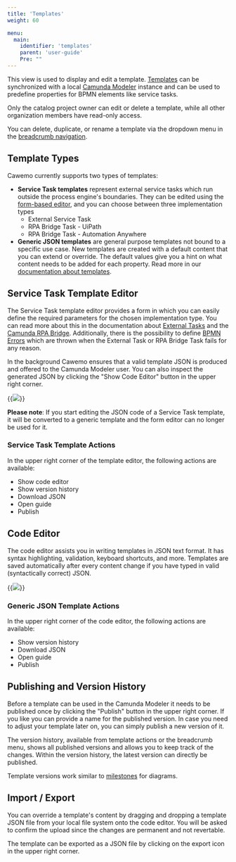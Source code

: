 ```yaml
---
title: 'Templates'
weight: 60

menu:
  main:
    identifier: 'templates'
    parent: 'user-guide'
    Pre: ""
---
```


This view is used to display and edit a template. [Templates](https://docs.camunda.org/manual/latest/modeler/element-templates/) can be synchronized with a local [Camunda Modeler](https://docs.camunda.org/manual/latest/modeler/) instance and can be used to predefine properties for BPMN elements like service tasks.

Only the catalog project owner can edit or delete a template, while all other organization members have read-only access.

You can delete, duplicate, or rename a template via the dropdown menu in the [breadcrumb navigation](../home#navigation).

## Template Types

Cawemo currently supports two types of templates:

 * **Service Task templates** represent external service tasks which run outside the process engine's boundaries. They can be edited using the [form-based editor](#service-task-template-editor), and you can choose between three implementation types
   * External Service Task
   * RPA Bridge Task - UiPath
   * RPA Bridge Task - Automation Anywhere
 * **Generic JSON templates** are general purpose templates not bound to a specific use case. New templates are created with a default content that you can extend or override. The default values give you a hint on what content needs to be added for each property. Read more in our [documentation about templates](https://docs.camunda.org/manual/latest/modeler/element-templates/).

## Service Task Template Editor

The Service Task template editor provides a form in which you can easily define the required parameters for the chosen implementation type. You can read more about this in the documentation about [External Tasks](https://docs.camunda.org/manual/latest/user-guide/process-engine/external-tasks) and the [Camunda RPA Bridge](https://docs.camunda.org/manual/latest/user-guide/camunda-bpm-rpa-bridge). Additionally, there is the possibility to define [BPMN Errors](https://docs.camunda.org/manual/latest/user-guide/camunda-bpm-rpa-bridge/#error-handling) which are thrown when the External Task or RPA Bridge Task fails for any reason.

In the background Cawemo ensures that a valid template JSON is produced and offered to the Camunda Modeler user. You can also inspect the generated JSON by clicking the "Show Code Editor" button in the upper right corner.

{{<img src="../template-form-editor.png">}}

**Please note**: If you start editing the JSON code of a Service Task template, it will be converted to a generic template and the form editor can no longer be used for it.

### Service Task Template Actions

In the upper right corner of the template editor, the following actions are available:

* Show code editor
* Show version history
* Download JSON
* Open guide
* Publish

## Code Editor

The code editor assists you in writing templates in JSON text format. It has syntax highlighting, validation, keyboard shortcuts, and more. Templates are saved automatically after every content change if you have typed in valid (syntactically correct) JSON.

{{<img src="../template-code-editor.png">}}

### Generic JSON Template Actions

In the upper right corner of the code editor, the following actions are available:

* Show version history
* Download JSON
* Open guide
* Publish

## Publishing and Version History

Before a template can be used in the Camunda Modeler it needs to be published once by clicking the "Publish" button in the upper right corner. If you like you can provide a name for the published version. In case you need to adjust your template later on, you can simply publish a new version of it.

The version history, available from template actions or the breadcrumb menu, shows all published versions and allows you to keep track of the changes. Within the version history, the latest version can directly be published. 

Template versions work similar to [milestones](../milestones) for diagrams.

## Import / Export

You can override a template's content by dragging and dropping a template JSON file from your local file system onto the code editor. You will be asked to confirm the upload since the changes are permanent and not revertable.

The template can be exported as a JSON file by clicking on the export icon in the upper right corner.
